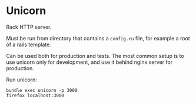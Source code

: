 # Unicorn

Rack HTTP server.

Must be run from  directory that contains a `config.ru` file, for example a root of a rails template.

Can be used both for production and tests. The most common setup is to use unicorn only for development, and use it behind nginx server for production.

Run unicorn:

    bundle exec unicorn -p 3000
    firefox localhost:3000
